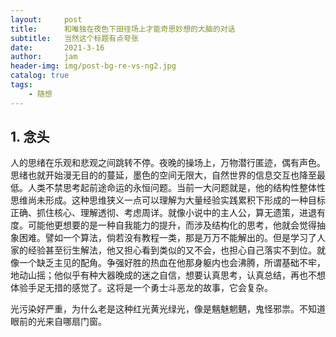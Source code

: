 ```yaml
---
layout:     post
title:      和唯独在夜色下田径场上才能奇思妙想的大脑的对话
subtitle:   当然这个标题有点夸张
date:       2021-3-16
author:     jam
header-img: img/post-bg-re-vs-ng2.jpg
catalog: true
tags:
    - 随想
---
```


## 1. 念头

人的思绪在乐观和悲观之间跳转不停。夜晚的操场上，万物潜行匿迹，偶有声色。思绪也就开始漫无目的的蔓延，墨色的空间无限大，自然世界的信息交互也降至最低。人类不禁思考起前途命运的永恒问题。当前一大问题就是，他的结构性整体性思维尚未形成。这种思维狭义一点可以理解为大量经验实践累积下形成的一种目标正确、抓住核心、理解透彻、考虑周详。就像小说中的主人公，算无遗策，进退有度。可能他更想要的是一种自我能力的提升，而涉及结构化的思考，他就会觉得抽象困难。譬如一个算法，倘若没有教程一类，那是万万不能解出的。但是学习了人家的经验甚至衍生解法，他又担心看到类似的又不会，也担心自己落实不到位。就像一个缺乏主见的配角。争强好胜的热血在他那身躯内也会沸腾，所谓基础不牢，地动山摇；他似乎有种大器晚成的迷之自信，想要认真思考，认真总结，再也不想体验手足无措的感觉了。这将是一个勇士斗恶龙的故事，它会复杂。



光污染好严重，为什么老是这种红光黄光绿光，像是魑魅魍魉，鬼怪邪祟。不知道眼前的光来自哪扇门窗。
